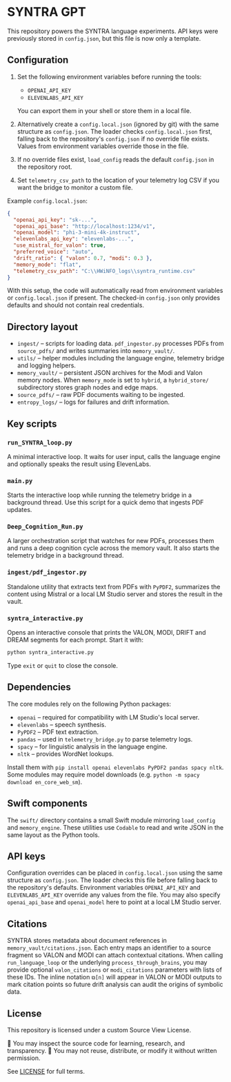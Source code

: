 # SYNTRA GPT

This repository powers the SYNTRA language experiments. API keys were
previously stored in `config.json`, but this file is now only a template.

## Configuration

1. Set the following environment variables before running the tools:
   - `OPENAI_API_KEY`
   - `ELEVENLABS_API_KEY`

   You can export them in your shell or store them in a local file.

2. Alternatively create a `config.local.json`
   (ignored by git) with the same structure as `config.json`. The loader
   checks `config.local.json` first, falling back to the repository's
   `config.json` if no override file exists. Values from environment
   variables override those in the file.
3. If no override files exist, `load_config` reads the default `config.json`
   in the repository root.
4. Set `telemetry_csv_path` to the location of your telemetry log CSV if you
   want the bridge to monitor a custom file.

Example `config.local.json`:
```json
{
  "openai_api_key": "sk-...",
  "openai_api_base": "http://localhost:1234/v1",
  "openai_model": "phi-3-mini-4k-instruct",
  "elevenlabs_api_key": "elevenlabs-...",
  "use_mistral_for_valon": true,
  "preferred_voice": "auto",
  "drift_ratio": { "valon": 0.7, "modi": 0.3 },
  "memory_mode": "flat",
  "telemetry_csv_path": "C:\\HWiNFO_logs\\syntra_runtime.csv"
}
```

With this setup, the code will automatically read from environment variables or
`config.local.json` if present. The checked-in
`config.json` only provides defaults and should not contain real credentials.

## Directory layout

- `ingest/` – scripts for loading data. `pdf_ingestor.py` processes PDFs from
  `source_pdfs/` and writes summaries into `memory_vault/`.
- `utils/` – helper modules including the language engine, telemetry bridge and
  logging helpers.
- `memory_vault/` – persistent JSON archives for the Modi and Valon memory
  nodes. When `memory_mode` is set to `hybrid`, a `hybrid_store/` subdirectory
  stores graph nodes and edge maps.
- `source_pdfs/` – raw PDF documents waiting to be ingested.
- `entropy_logs/` – logs for failures and drift information.

## Key scripts

### `run_SYNTRA_loop.py`
A minimal interactive loop. It waits for user input, calls the language engine
and optionally speaks the result using ElevenLabs.

### `main.py`
Starts the interactive loop while running the telemetry bridge in a background
thread. Use this script for a quick demo that ingests PDF updates.

### `Deep_Cognition_Run.py`
A larger orchestration script that watches for new PDFs, processes them and
runs a deep cognition cycle across the memory vault. It also starts the
telemetry bridge in a background thread.

### `ingest/pdf_ingestor.py`
Standalone utility that extracts text from PDFs with `PyPDF2`, summarizes the
content using Mistral or a local LM Studio server and stores the result in the
vault.

### `syntra_interactive.py`
Opens an interactive console that prints the VALON, MODI, DRIFT and DREAM
segments for each prompt. Start it with:

```bash
python syntra_interactive.py
```
Type `exit` or `quit` to close the console.

## Dependencies

The core modules rely on the following Python packages:

- `openai` – required for compatibility with LM Studio's local server.
- `elevenlabs` – speech synthesis.
- `PyPDF2` – PDF text extraction.
- `pandas` – used in `telemetry_bridge.py` to parse telemetry logs.
- `spacy` – for linguistic analysis in the language engine.
- `nltk` – provides WordNet lookups.

Install them with `pip install openai elevenlabs PyPDF2 pandas spacy nltk`.
Some modules may require model downloads (e.g. `python -m spacy download
en_core_web_sm`).

## Swift components

The `swift/` directory contains a small Swift module mirroring `load_config` and `memory_engine`. These utilities use `Codable` to read and write JSON in the same layout as the Python tools.


## API keys

Configuration overrides can be placed in `config.local.json` using the same
structure as `config.json`. The loader checks this file before falling back to
the repository's defaults. Environment variables `OPENAI_API_KEY` and
`ELEVENLABS_API_KEY` override any values from the file. You may also specify
`openai_api_base` and `openai_model` here to point at a local LM Studio server.

## Citations

SYNTRA stores metadata about document references in `memory_vault/citations.json`.
Each entry maps an identifier to a source fragment so VALON and MODI can attach
contextual citations. When calling `run_language_loop` or the underlying
`process_through_brains`, you may provide optional `valon_citations` or
`modi_citations` parameters with lists of these IDs. The inline notation
`⧉[n]` will appear in VALON or MODI outputs to mark citation points so future
drift analysis can audit the origins of symbolic data.
## License

This repository is licensed under a custom Source View License.

🔎 You may inspect the source code for learning, research, and transparency.
🚫 You may not reuse, distribute, or modify it without written permission.

See [LICENSE](./LICENSE) for full terms.
